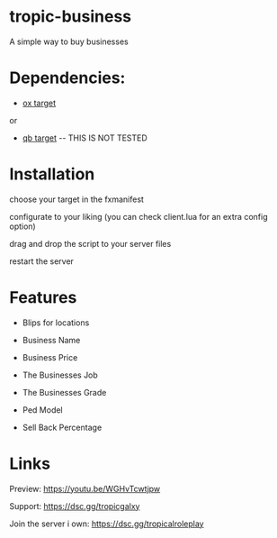 # tropic-business


A simple way to buy businesses

# Dependencies:

- [ox target](https://github.com/overextended/ox_target) 

or 

- [qb target](https://github.com/qbcore-framework/qb-target) -- THIS IS NOT TESTED

# Installation 

choose your target in the fxmanifest

configurate to your liking (you can check client.lua for an extra config option)

drag and drop the script to your server files

restart the server

# Features

- Blips for locations

- Business Name

- Business Price

- The Businesses Job

- The Businesses Grade

- Ped Model

- Sell Back Percentage


# Links 

Preview: https://youtu.be/WGHvTcwtjpw

Support: https://dsc.gg/tropicgalxy

Join the server i own: https://dsc.gg/tropicalroleplay
